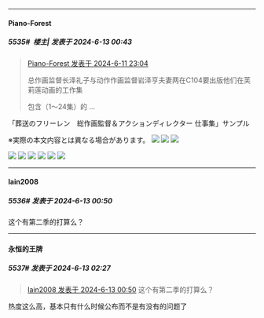 ﻿
*****

####  Piano-Forest  
##### 5535#         楼主| 发表于 2024-6-13 00:43

<blockquote><a href="httphttps://bbs.saraba1st.com/2b/forum.php?mod=redirect&amp;goto=findpost&amp;pid=65201296&amp;ptid=1992973" target="_blank">Piano-Forest 发表于 2024-6-11 23:04</a>

总作画监督长泽礼子与动作作画监督岩泽亨夫妻两在C104要出版他们在芙莉莲动画的工作集

包含（1～24集）的 ...</blockquote>
「葬送のフリーレン　総作画監督＆アクションディレクター 仕事集」サンプル

※実際の本文内容とは異なる場合があります。
<img src="https://p.sda1.dev/18/fd068b6f9bab74c5d4c4a2a23e0b914b/20240613_004130.jpg" referrerpolicy="no-referrer">
<img src="https://p.sda1.dev/18/924e0f1b2001e351bd85efec30b579e3/20240613_004131.jpg" referrerpolicy="no-referrer">
<img src="https://p.sda1.dev/18/219b45de4923410594e0d360b242192d/20240613_004133.jpg" referrerpolicy="no-referrer">

<img src="https://p.sda1.dev/18/3cfe0be4747fc5273cf1de2915bf357e/20240613_004137.jpg" referrerpolicy="no-referrer">
<img src="https://p.sda1.dev/18/98a442ceec78acd5ac5de1406cc94c6d/20240613_004138.jpg" referrerpolicy="no-referrer">
<img src="https://p.sda1.dev/18/b1f779bedd70e386c5e49554b1df527b/20240613_004139.jpg" referrerpolicy="no-referrer">

<img src="https://p.sda1.dev/18/b3aff7766c9fe976e9e3b7bccc180d0f/20240613_004143.jpg" referrerpolicy="no-referrer">
<img src="https://p.sda1.dev/18/403af671d7482980a667a1ad001ed71f/20240613_004144.jpg" referrerpolicy="no-referrer">
<img src="https://p.sda1.dev/18/233a508af2e0cabd8f7a516bb240e737/20240613_004146.jpg" referrerpolicy="no-referrer">


*****

####  lain2008  
##### 5536#       发表于 2024-6-13 00:50

这个有第二季的打算么？


*****

####  永恒的王牌  
##### 5537#       发表于 2024-6-13 02:27

<blockquote><a href="httphttps://bbs.saraba1st.com/2b/forum.php?mod=redirect&amp;goto=findpost&amp;pid=65215255&amp;ptid=1992973" target="_blank">lain2008 发表于 2024-6-13 00:50</a>
这个有第二季的打算么？</blockquote>
热度这么高，基本只有什么时候公布而不是有没有的问题了


